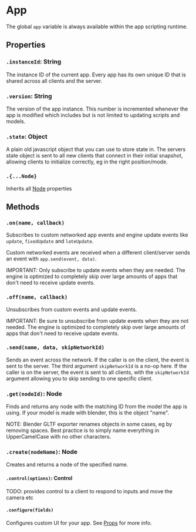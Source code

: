 # App

The global `app` variable is always available within the app scripting runtime.

## Properties

### `.instanceId`: String

The instance ID of the current app.
Every app has its own unique ID that is shared across all clients and the server.

### `.version`: String

The version of the app instance.
This number is incremented whenever the app is modified which includes but is not limited to updating scripts and models.

### `.state`: Object

A plain old javascript object that you can use to store state in.
The servers state object is sent to all new clients that connect in their initial snapshot, allowing clients to initialize correctly, eg in the right position/mode.

### `.{...Node}`

Inherits all [Node](/docs/ref/Node.md) properties

## Methods

### `.on(name, callback)`

Subscribes to custom networked app events and engine update events like `update`, `fixedUpdate` and `lateUpdate`.

Custom networked events are received when a different client/server sends an event with `app.send(event, data)`.

IMPORTANT: Only subscribe to update events when they are needed. The engine is optimized to completely skip over large amounts of apps that don't need to receive update events.

### `.off(name, callback)`

Unsubscribes from custom events and update events.

IMPORTANT: Be sure to unsubscribe from update events when they are not needed. The engine is optimized to completely skip over large amounts of apps that don't need to receive update events.

### `.send(name, data, skipNetworkId)`

Sends an event across the network.
If the caller is on the client, the event is sent to the server. The third argument `skipNetworkId` is a no-op here.
If the caller is on the server, the event is sent to all clients, with the `skipNetworkId` argument allowing you to skip sending to one specific client.

### `.get(nodeId)`: Node

Finds and returns any node with the matching ID from the model the app is using.
If your model is made with blender, this is the object "name".

NOTE: Blender GLTF exporter renames objects in some cases, eg by removing spaces. Best practice is to simply name everything in UpperCamelCase with no other characters.

### `.create(nodeName)`: Node

Creates and returns a node of the specified name.

#### `.control(options)`: Control

TODO: provides control to a client to respond to inputs and move the camera etc

#### `.configure(fields)`

Configures custom UI for your app. See [Props](/docs/ref/Props.md) for more info.
